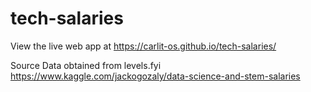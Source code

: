 # tech-salaries
View the live web app at 
https://carlit-os.github.io/tech-salaries/

Source Data obtained from levels.fyi 
https://www.kaggle.com/jackogozaly/data-science-and-stem-salaries
